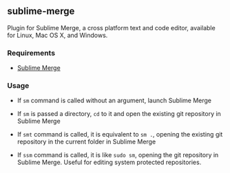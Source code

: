 ## sublime-merge

Plugin for Sublime Merge, a cross platform text and code editor, available for Linux, Mac OS X, and Windows.

### Requirements

* [Sublime Merge](https://www.sublimemerge.com)

### Usage

* If `sm` command is called without an argument, launch Sublime Merge

* If `sm` is passed a directory, `cd` to it and open the existing git repository in Sublime Merge

* If `smt` command is called, it is equivalent to `sm .`, opening the existing git repository in the current folder in Sublime Merge

* If `ssm` command is called, it is like `sudo sm`, opening the git repository in Sublime Merge. Useful for editing system protected repositories.
